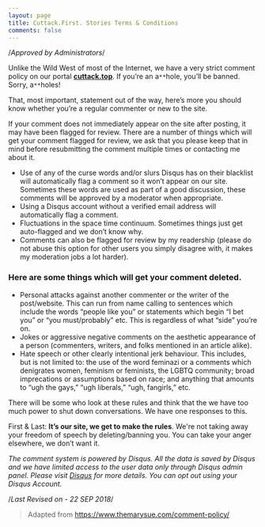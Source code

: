 ```yaml
---
layout: page
title: Cuttack.First. Stories Terms & Conditions
comments: false
---
```


/*Approved by Administrators*/

Unlike the Wild West of most of the Internet, we have a very strict comment policy on our portal <a href="https://cuttack.top">**cuttack.top**</a>. If you’re an a`**`hole, you’ll be banned. Sorry, a`**`holes!

That, most important, statement out of the way, here’s more you should know whether you’re a regular commenter or new to the site.

If your comment does not immediately appear on the site after posting, it may have been flagged for review. There are a number of things which will get your comment flagged for review, we ask that you please keep that in mind before resubmitting the comment multiple times or contacting me about it.

* Use of any of the curse words and/or slurs Disqus has on their blacklist will automatically flag a comment so it won’t appear on our site. Sometimes these words are used as part of a good discussion, these comments will be approved by a moderator when appropriate.
* Using a Disqus account without a verified email address will automatically flag a comment.
* Fluctuations in the space time continuum. Sometimes things just get auto-flagged and we don’t know why.
* Comments can also be flagged for review by my readership (please do not abuse this option for other users you simply disagree with, it makes my moderation jobs a lot harder).

### Here are some things which will get your comment deleted.

* Personal attacks against another commenter or the writer of the post/website. This can run from name calling to sentences which include the words “people like you” or statements which begin “I bet you” or “you must/probably” etc. This is regardless of what “side” you’re on.
* Jokes or aggressive negative comments on the aesthetic appearance of a person (commenters, writers, and folks mentioned in an article alike).
* Hate speech or other clearly intentional jerk behaviour. This includes, but is not limited to: the use of the word feminazi or a comments which denigrates women, feminism or feminists, the LGBTQ community; broad imprecations or assumptions based on race; and anything that amounts to “ugh the gays,” “ugh liberals,” “ugh, fangirls,” etc.

There will be some who look at these rules and think that the we have too much power to shut down conversations. We have one responses to this.

First & Last: **It’s our site, we get to make the rules**. We're not taking away your freedom of speech by deleting/banning you. You can take your anger elsewhere, we don’t want it.

*The comment system is powered by Disqus. All the data is saved by Disqus and we have limited access to the user data only through Disqus admin panel. Please visit <a href="https://disqus.com">Disqus</a> for more details. You can opt out using your Disqus Account.*

/*Last Revised on - 22 SEP 2018*/
> Adapted from <a href="https://www.themarysue.com/comment-policy/">https://www.themarysue.com/comment-policy/</a>
